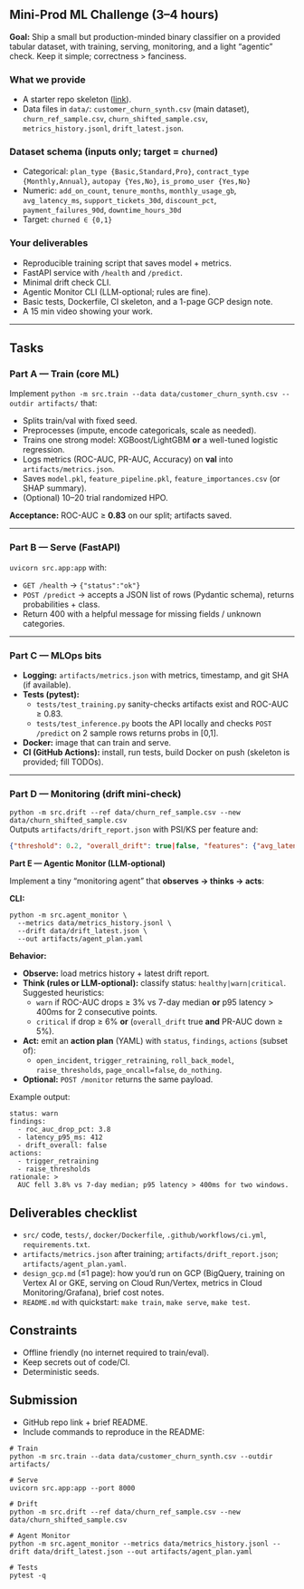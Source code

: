 ## **Mini-Prod ML Challenge (3–4 hours)**

**Goal:** Ship a small but production-minded binary classifier on a provided tabular dataset, with training, serving, monitoring, and a light “agentic” check. Keep it simple; correctness \> fanciness.

### **What we provide**

* A starter repo skeleton ([link](https://github.com/gabriel-caffaratti-at-job/zubale-ml-test)).  
* Data files in `data/`: `customer_churn_synth.csv` (main dataset), `churn_ref_sample.csv`, `churn_shifted_sample.csv`, `metrics_history.jsonl`, `drift_latest.json`.

### **Dataset schema (inputs only; target \= `churned`)**

* Categorical: `plan_type {Basic,Standard,Pro}`, `contract_type {Monthly,Annual}`, `autopay {Yes,No}`, `is_promo_user {Yes,No}`  
* Numeric: `add_on_count`, `tenure_months`, `monthly_usage_gb`, `avg_latency_ms`, `support_tickets_30d`, `discount_pct`, `payment_failures_90d`, `downtime_hours_30d`  
* Target: `churned ∈ {0,1}`

### **Your deliverables**

* Reproducible training script that saves model \+ metrics.  
* FastAPI service with `/health` and `/predict`.  
* Minimal drift check CLI.  
* Agentic Monitor CLI (LLM-optional; rules are fine).  
* Basic tests, Dockerfile, CI skeleton, and a 1-page GCP design note.  
* A 15 min video showing your work.

---

## **Tasks**

### **Part A — Train (core ML)**

Implement `python -m src.train --data data/customer_churn_synth.csv --outdir artifacts/` that:

* Splits train/val with fixed seed.  
* Preprocesses (impute, encode categoricals, scale as needed).  
* Trains one strong model: XGBoost/LightGBM **or** a well-tuned logistic regression.  
* Logs metrics (ROC-AUC, PR-AUC, Accuracy) on **val** into `artifacts/metrics.json`.  
* Saves `model.pkl`, `feature_pipeline.pkl`, `feature_importances.csv` (or SHAP summary).  
* (Optional) 10–20 trial randomized HPO.

**Acceptance:** ROC-AUC ≥ **0.83** on our split; artifacts saved.

---

### **Part B — Serve (FastAPI)**

`uvicorn src.app:app` with:

* `GET /health` → `{"status":"ok"}`  
* `POST /predict` → accepts a JSON list of rows (Pydantic schema), returns probabilities \+ class.  
* Return 400 with a helpful message for missing fields / unknown categories.

---

### **Part C — MLOps bits**

* **Logging:** `artifacts/metrics.json` with metrics, timestamp, and git SHA (if available).  
* **Tests (pytest):**  
  * `tests/test_training.py` sanity-checks artifacts exist and ROC-AUC ≥ 0.83.  
  * `tests/test_inference.py` boots the API locally and checks `POST /predict` on 2 sample rows returns probs in \[0,1\].  
* **Docker:** image that can train and serve.  
* **CI (GitHub Actions):** install, run tests, build Docker on push (skeleton is provided; fill TODOs).

---

### **Part D — Monitoring (drift mini-check)**

`python -m src.drift --ref data/churn_ref_sample.csv --new data/churn_shifted_sample.csv`  
Outputs `artifacts/drift_report.json` with PSI/KS per feature and:

```json
{"threshold": 0.2, "overall_drift": true|false, "features": {"avg_latency_ms": 0.31, ...}}
```

**Part E — Agentic Monitor (LLM-optional)**

Implement a tiny “monitoring agent” that **observes → thinks → acts**:

**CLI:**

```shell
python -m src.agent_monitor \
  --metrics data/metrics_history.jsonl \
  --drift data/drift_latest.json \
  --out artifacts/agent_plan.yaml
```

**Behavior:**

* **Observe:** load metrics history \+ latest drift report.  
* **Think (rules or LLM-optional):** classify status: `healthy|warn|critical`. Suggested heuristics:  
  * `warn` if ROC-AUC drops ≥ 3% vs 7-day median **or** p95 latency \> 400ms for 2 consecutive points.  
  * `critical` if drop ≥ 6% **or** (`overall_drift` true **and** PR-AUC down ≥ 5%).  
* **Act:** emit an **action plan** (YAML) with `status`, `findings`, `actions` (subset of):  
  * `open_incident`, `trigger_retraining`, `roll_back_model`, `raise_thresholds`, `page_oncall=false`, `do_nothing`.  
* **Optional:** `POST /monitor` returns the same payload.

Example output:

```
status: warn
findings:
  - roc_auc_drop_pct: 3.8
  - latency_p95_ms: 412
  - drift_overall: false
actions:
  - trigger_retraining
  - raise_thresholds
rationale: >
  AUC fell 3.8% vs 7-day median; p95 latency > 400ms for two windows.
```

## **Deliverables checklist**

* `src/` code, `tests/`, `docker/Dockerfile`, `.github/workflows/ci.yml`, `requirements.txt`.  
* `artifacts/metrics.json` after training; `artifacts/drift_report.json`; `artifacts/agent_plan.yaml`.  
* `design_gcp.md` (≤1 page): how you’d run on GCP (BigQuery, training on Vertex AI or GKE, serving on Cloud Run/Vertex, metrics in Cloud Monitoring/Grafana), brief cost notes.  
* `README.md` with quickstart: `make train`, `make serve`, `make test`.

## **Constraints**

* Offline friendly (no internet required to train/eval).  
* Keep secrets out of code/CI.  
* Deterministic seeds.

## **Submission**

* GitHub repo link \+ brief README.  
* Include commands to reproduce in the README:

```
# Train
python -m src.train --data data/customer_churn_synth.csv --outdir artifacts/

# Serve
uvicorn src.app:app --port 8000

# Drift
python -m src.drift --ref data/churn_ref_sample.csv --new data/churn_shifted_sample.csv

# Agent Monitor
python -m src.agent_monitor --metrics data/metrics_history.jsonl --drift data/drift_latest.json --out artifacts/agent_plan.yaml

# Tests
pytest -q
```
